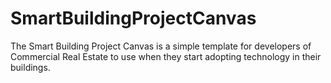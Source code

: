 # SmartBuildingProjectCanvas
The Smart Building Project Canvas is a simple template for developers of Commercial Real Estate to use when they start adopting technology in their buildings.

